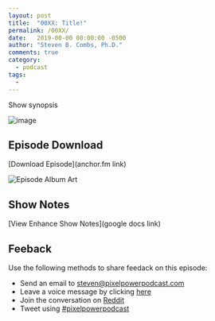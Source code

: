 ```yaml
---
layout: post
title:  "00XX: Title!"
permalink: /00XX/
date:   2019-00-00 08:00:00 -0500
author: "Steven B. Combs, Ph.D."
comments: true
category:
  - podcast
tags:
  -
---
```


Show synopsis

![image](/images/posts/2020-00-00-title.jpg)


## Episode Download

[Download Episode](anchor.fm link)

![Episode Album Art](/images/album-art/2019/00XX.png)

## Show Notes

[View Enhance Show Notes](google docs link)

## Feeback

Use the following methods to share feedack on this episode:

* Send an email to <steven@pixelpowerpodcast.com>
* Leave a voice message by clicking [here](https://anchor.fm/pixelpowerpodcast/message)
* Join the conversation on [Reddit](https://www.reddit.com/r/pixelpowerpodcast/)
* Tweet using [#pixelpowerpodcast](https://twitter.com/search?q=%23pixelpowerpodcast&src=typed_query)
